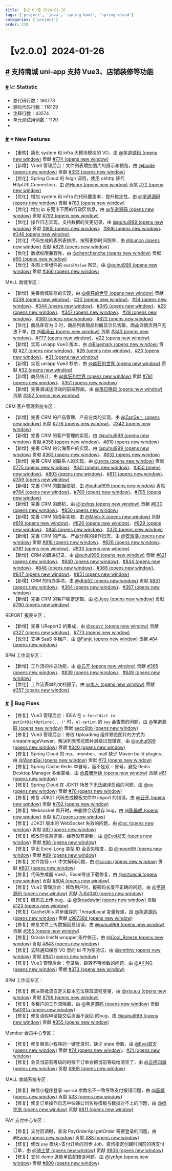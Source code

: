 ```yaml
---
title: 【v2.0.0】2024-01-26
tags: ['project', 'java', 'spring-boot', 'spring-cloud']
categories: ['project']
order: 210
---
```

# 【v2.0.0】2024-01-26

## [#](#支持商城-uni-app-支持-vue3、店铺装修等功能) 支持商城 uni-app 支持 Vue3、店铺装修等功能

 ### [#](#📈-statistic) 📈 Statistic

 * 总代码行数：190773
* 源码代码行数：118129
* 注释行数：43574
* 单元测试用例数：1120
* 

 ### [#](#⭐-new-features) ⭐ New Features

 * 【重构】简化 system 和 infra 大模块模块的 VO，由 [@芋道源码  (opens new window)](https://gitee.com/zhijiantianya) 贡献 [#774  (opens new window)](https://gitee.com/zhijiantianya/ruoyi-vue-pro/pulls/774)
* 【新增】Vue3 管理后台：文件列表增加图片的展示和预览，由 [@boide  (opens new window)](https://gitee.com/boide) 贡献 [#333  (opens new window)](https://gitee.com/yudaocode/yudao-ui-admin-vue3/pulls/333/)
* 【优化】Spring Cloud 的 feign 调用，使用 okhttp 替代 HttpURLConnection，由 [@Henry  (opens new window)](https://gitee.com/henry_gy) 贡献 [#72  (opens new window)](https://gitee.com/zhijiantianya/yudao-cloud/pulls/72)
* 【优化】增加 system 和 infra 的代码覆盖率，提升稳定性，由 [@芋道源码  (opens new window)](https://gitee.com/zhijiantianya) 贡献 [#783  (opens new window)](https://gitee.com/zhijiantianya/ruoyi-vue-pro/pulls/783)
* 【优化】增加 ip 东莞市下面的行政区信息，由 [@芋道源码  (opens new window)](https://gitee.com/zhijiantianya) 贡献 [#793  (opens new window)](https://gitee.com/zhijiantianya/ruoyi-vue-pro/pulls/793/)
* 【优化】操作日志实现，支持数据的变更记录，由 [@puhui999  (opens new window)](https://gitee.com/puhui999) 贡献 [#805  (opens new window)](https://gitee.com/zhijiantianya/ruoyi-vue-pro/pulls/805/)、[#806  (opens new window)](https://gitee.com/zhijiantianya/ruoyi-vue-pro/pulls/806)、[#346  (opens new window)](https://gitee.com/yudaocode/yudao-ui-admin-vue3/pulls/346/)
* 【优化】代码生成的表列表排序，按照更新时间倒序，由 [@bunco  (opens new window)](https://gitee.com/bunco) 贡献 [#828  (opens new window)](https://gitee.com/zhijiantianya/ruoyi-vue-pro/pulls/828/)
* 【优化】数据权限兼容性，由 [@chenchenche  (opens new window)](https://gitee.com/chenchenche) 贡献 [#90  (opens new window)](https://gitee.com/zhijiantianya/yudao-cloud/pulls/90/)
* 【优化】多图上传组件的 `modalValue` 回显，由 [@puhui999  (opens new window)](https://gitee.com/puhui999) 贡献 [#366  (opens new window)](https://gitee.com/yudaocode/yudao-ui-admin-vue3/pulls/366/)

 MALL 商城专区：

 * 【新增】完善商城装修的实现，由 [@疯狂的世界  (opens new window)](https://gitee.com/CrazyWorld) 贡献 [#339  (opens new window)](https://gitee.com/yudaocode/yudao-ui-admin-vue3/pulls/339)、[#20  (opens new window)](https://gitee.com/yudaocode/yudao-mall-uniapp/pulls/20)、[#24  (opens new window)](https://gitee.com/yudaocode/yudao-mall-uniapp/pulls/24/)、[#344  (opens new window)](https://gitee.com/yudaocode/yudao-ui-admin-vue3/pulls/344)、[#345  (opens new window)](https://gitee.com/yudaocode/yudao-ui-admin-vue3/pulls/345/)、[#25  (opens new window)](https://gitee.com/yudaocode/yudao-mall-uniapp/pulls/25/)、[#347  (opens new window)](https://gitee.com/yudaocode/yudao-ui-admin-vue3/pulls/347)、[#28  (opens new window)](https://gitee.com/yudaocode/yudao-mall-uniapp/pulls/28/)、[#360  (opens new window)](https://gitee.com/yudaocode/yudao-ui-admin-vue3/pulls/360/)、[#822  (opens new window)](https://gitee.com/zhijiantianya/ruoyi-vue-pro/pulls/822/)
* 【优化】商品库存为 0 时，商品列表商品封面显示已售罄，商品详情页用户无法下单，由 [@奕泽云  (opens new window)](https://gitee.com/walnutcloud) 贡献 [#343  (opens new window)](https://gitee.com/yudaocode/yudao-ui-admin-vue3/pulls/343/)、[#777  (opens new window)](https://gitee.com/zhijiantianya/ruoyi-vue-pro/pulls/777/)、[#22  (opens new window)](https://gitee.com/yudaocode/yudao-mall-uniapp/pulls/22/)
* 【新增】实现 uniapp Vue3 版本，由 [@Bluemark  (opens new window)](https://gitee.com/bluemark) 贡献 [#27  (opens new window)](https://gitee.com/yudaocode/yudao-mall-uniapp/pulls/27)、[#26  (opens new window)](https://gitee.com/yudaocode/yudao-mall-uniapp/pulls/26)、[#23  (opens new window)](https://gitee.com/yudaocode/yudao-mall-uniapp/pulls/23)、[#31  (opens new window)](https://gitee.com/yudaocode/yudao-mall-uniapp/pulls/31/)
* 【新增】实现 uniapp Vue3 秒杀，由 [@疯狂的世界  (opens new window)](https://gitee.com/CrazyWorld) 贡献 [#32  (opens new window)](https://gitee.com/yudaocode/yudao-mall-uniapp/pulls/32/)
* 【新增】商品统计，由 [@疯狂的世界  (opens new window)](https://gitee.com/CrazyWorld) 贡献 [#791  (opens new window)](https://gitee.com/zhijiantianya/ruoyi-vue-pro/pulls/791/)、[#351  (opens new window)](https://gitee.com/yudaocode/yudao-ui-admin-vue3/pulls/351/)
* 【新增】完善满减送活动的前端界面，由 [@落日晚风  (opens new window)](https://gitee.com/sunset-and-evening-breeze) 贡献 [#352  (opens new window)](https://gitee.com/yudaocode/yudao-ui-admin-vue3/pulls/352/)

 CRM 客户管理系统专区：

 * 【新增】完善 CRM 的产品管理、产品分类的实现，由 [@ZanGe丶  (opens new window)](https://gitee.com/zan_ge) 贡献 [#776  (opens new window)](https://gitee.com/zhijiantianya/ruoyi-vue-pro/pulls/776)、[#342  (opens new window)](https://gitee.com/yudaocode/yudao-ui-admin-vue3/pulls/342)
* 【新增】完善 CRM 的客户管理的实现，由 [@puhui999  (opens new window)](https://gitee.com/puhui999) 贡献 [#358  (opens new window)](https://gitee.com/yudaocode/yudao-ui-admin-vue3/pulls/358)、[#810  (opens new window)](https://gitee.com/zhijiantianya/ruoyi-vue-pro/pulls/810)
* 【新增】完善 CRM 的公海客户的实现，由 [@puhui999  (opens new window)](https://gitee.com/puhui999) 贡献 [#363  (opens new window)](https://gitee.com/yudaocode/yudao-ui-admin-vue3/pulls/363)、[#832  (opens new window)](https://gitee.com/zhijiantianya/ruoyi-vue-pro/pulls/832)
* 【新增】完善 CRM 的联系人的实现，由 [@zyna  (opens new window)](https://gitee.com/zyna) 贡献 [#775  (opens new window)](https://gitee.com/zhijiantianya/ruoyi-vue-pro/pulls/775)、[#341  (opens new window)](https://gitee.com/yudaocode/yudao-ui-admin-vue3/pulls/341)、[#350  (opens new window)](https://gitee.com/yudaocode/yudao-ui-admin-vue3/pulls/350)、[#803  (opens new window)](https://gitee.com/zhijiantianya/ruoyi-vue-pro/pulls/803)、[#817  (opens new window)](https://gitee.com/zhijiantianya/ruoyi-vue-pro/pulls/817)、[#359  (opens new window)](https://gitee.com/yudaocode/yudao-ui-admin-vue3/pulls/359/)
* 【新增】完善 CRM 的数据权限，由 [@puhui999  (opens new window)](https://gitee.com/puhui999) 贡献 [#784  (opens new window)](https://gitee.com/zhijiantianya/ruoyi-vue-pro/pulls/784)、[#789  (opens new window)](https://gitee.com/zhijiantianya/ruoyi-vue-pro/pulls/789/)、[#795  (opens new window)](https://gitee.com/zhijiantianya/ruoyi-vue-pro/pulls/795/)
* 【新增】完善 CRM 的商机，由 [@lzxhqs  (opens new window)](https://gitee.com/aberizofur) 贡献 [#830  (opens new window)](https://gitee.com/zhijiantianya/ruoyi-vue-pro/pulls/830/)、[#850  (opens new window)](https://gitee.com/zhijiantianya/ruoyi-vue-pro/pulls/850/)
* 【新增】完善 CRM 的线索实现，由 [@Minh-X  (opens new window)](https://gitee.com/Minh-X) 贡献 [#819  (opens new window)](https://gitee.com/zhijiantianya/ruoyi-vue-pro/pulls/819/)、[#820  (opens new window)](https://gitee.com/zhijiantianya/ruoyi-vue-pro/pulls/820)、[#829  (opens new window)](https://gitee.com/zhijiantianya/ruoyi-vue-pro/pulls/829)、[#845  (opens new window)](https://gitee.com/zhijiantianya/ruoyi-vue-pro/pulls/845)、[#370  (opens new window)](https://gitee.com/yudaocode/yudao-ui-admin-vue3/pulls/370/)
* 【新增】完善 CRM 的产品、产品分类的操作日志，由 [@安浩浩  (opens new window)](https://gitee.com/anhaohao) 贡献 [#818  (opens new window)](https://gitee.com/zhijiantianya/ruoyi-vue-pro/pulls/818)、[#826  (opens new window)](https://gitee.com/zhijiantianya/ruoyi-vue-pro/pulls/826)、[#361  (opens new window)](https://gitee.com/yudaocode/yudao-ui-admin-vue3/pulls/361/)、[#833  (opens new window)](https://gitee.com/zhijiantianya/ruoyi-vue-pro/pulls/833/)
* 【新增】CRM 的跟进记录，由 [@puhui999  (opens new window)](https://gitee.com/puhui999) 贡献 [#821  (opens new window)](https://gitee.com/zhijiantianya/ruoyi-vue-pro/pulls/821)、[#840  (opens new window)](https://gitee.com/zhijiantianya/ruoyi-vue-pro/pulls/840)、[#844  (opens new window)](https://gitee.com/zhijiantianya/ruoyi-vue-pro/pulls/844)、[#846  (opens new window)](https://gitee.com/zhijiantianya/ruoyi-vue-pro/pulls/846)、[#366  (opens new window)](https://gitee.com/yudaocode/yudao-ui-admin-vue3/pulls/366/)、[#847  (opens new window)](https://gitee.com/zhijiantianya/ruoyi-vue-pro/pulls/847)、[#851  (opens new window)](https://gitee.com/zhijiantianya/ruoyi-vue-pro/pulls/851)
* 【新增】CRM 的待办事项，由 [@dhb52  (opens new window)](https://gitee.com/dhb52) 贡献 [#831  (opens new window)](https://gitee.com/zhijiantianya/ruoyi-vue-pro/pulls/831)、[#364  (opens new window)](https://gitee.com/yudaocode/yudao-ui-admin-vue3/pulls/364/)、[#367  (opens new window)](https://gitee.com/yudaocode/yudao-ui-admin-vue3/pulls/367)
* 【新增】完善 CRM 的客户锁定逻辑，由 [@Joey  (opens new window)](https://gitee.com/zh8790) 贡献 [#790  (opens new window)](https://gitee.com/zhijiantianya/ruoyi-vue-pro/pulls/790)

 REPORT 报表专区：

 * 【新增】完善 UReport2 的集成，由 [@souvc  (opens new window)](https://gitee.com/souvc) 贡献 [#327  (opens new window)](https://gitee.com/yudaocode/yudao-ui-admin-vue3/pulls/327)、[#773  (opens new window)](https://gitee.com/zhijiantianya/ruoyi-vue-pro/pulls/773)
* 【优化】支持 SaaS 多租户，由 [@Fanjc  (opens new window)](https://gitee.com/271366833) 贡献 [#84  (opens new window)](https://gitee.com/zhijiantianya/ruoyi-vue-pro/pulls/84)

 BPM 工作流专区：

 * 【新增】工作流的抄送功能，由 [@云开  (opens new window)](https://gitee.com/KyleLuo) 贡献 [#365  (opens new window)](https://gitee.com/yudaocode/yudao-ui-admin-vue3/pulls/365/)、[#839  (opens new window)](https://gitee.com/zhijiantianya/ruoyi-vue-pro/pulls/839)、[#849  (opens new window)](https://gitee.com/zhijiantianya/ruoyi-vue-pro/pulls/849)
* 【优化】工作流表单的文档提示，由 [@水人  (opens new window)](https://gitee.com/gao1gao) 贡献 [#357  (opens new window)](https://gitee.com/yudaocode/yudao-ui-admin-vue3/pulls/357/)

 ### [#](#🐞-bug-fixes) 🐞 Bug Fixes

 * 【修复】Vue3 管理后台：IDEA 在 `v-for="dict in getIntDictOptions(...)"` 时，`el-option` 的 `key` 会告警的问题，由 [@芋道源码  (opens new window)](https://gitee.com/zhijiantianya) 贡献 [aecc9bb  (opens new window)](https://gitee.com/yudaocode/yudao-ui-admin-vue3/commit/aecc9bb8cb2e564d9a7dc0a5be0c5cb31a16e66b)
* 【修复】Vue3 管理后台：修改 UploadImg 组件预览图片的方式为 createImageViewer，解决列表预览图片层级出现错误，由 [@puhui999  (opens new window)](https://gitee.com/puhui999) 贡献 [#340  (opens new window)](https://gitee.com/yudaocode/yudao-ui-admin-vue3/pulls/340/)
* 【修复】Spring Cloud 的 mp、member、mall 缺少 Maven build plugins，由 [@WangSai  (opens new window)](https://gitee.com/Mr_WangSai) 贡献 [#73  (opens new window)](https://gitee.com/zhijiantianya/yudao-cloud/pulls/73/)
* 【修复】Spring Cache Redis 单冒号，而不是双 :: 冒号，避免 Redis Desktop Manager 多余空格，由 [@晨曦伴读  (opens new window)](https://gitee.com/morning-reading) 贡献 [#81  (opens new window)](https://gitee.com/zhijiantianya/yudao-cloud/pulls/81)
* 【修复】Spring Cloud 在 JDK17 场景下无法编译启动的问题，由 [@oc  (opens new window)](https://gitee.com/ocoooo) 贡献 [#70  (opens new window)](https://gitee.com/zhijiantianya/yudao-cloud/pulls/70/)
* 【修复】修复 JDK21 代码生成模板文件中 import 的错误，由 [@云开  (opens new window)](https://gitee.com/KyleLuo) 贡献 [#792  (opens new window)](https://gitee.com/zhijiantianya/ruoyi-vue-pro/pulls/792/)
* 【修复】Websocket 断开时，未删除会话缓存 bug，由 [@陈晨成  (opens new window)](https://gitee.com/chenchenche) 贡献 [#71  (opens new window)](https://gitee.com/zhijiantianya/yudao-cloud/pulls/71)
* 【修复】JDK21 版本的 WebSocket 失效的问题，由 [@oc  (opens new window)](https://gitee.com/ocoooo) 贡献 [#87  (opens new window)](https://gitee.com/zhijiantianya/yudao-cloud/pulls/87/)
* 【修复】修改短信渠道事，缓存没有更新，由 [@Evol郑天  (opens new window)](https://gitee.com/jpevol) 贡献 [#86  (opens new window)](https://gitee.com/zhijiantianya/yudao-cloud/pulls/86/)
* 【修复】导出 Excel:Long 类型 ID 会丢失精度，由 [@moon69  (opens new window)](https://gitee.com/moon69) 贡献 [#89  (opens new window)](https://gitee.com/zhijiantianya/yudao-cloud/pulls/89)
* 【修复】文件路径 `url` 中文解码问题，由 [@ccran  (opens new window)](https://gitee.com/ccran) 贡献 [#807  (opens new window)](https://gitee.com/zhijiantianya/ruoyi-vue-pro/pulls/807)
* 【修复】代码生成器 Vue2，Excel导出下载修复，由 [@virtuecai  (opens new window)](https://gitee.com/virtuecai) 贡献 [#804  (opens new window)](https://gitee.com/zhijiantianya/ruoyi-vue-pro/pulls/804/)
* 【修复】Vue2 管理后台：修改用户时，报密码长度不正确的问题，由 [@芋道源码  (opens new window)](https://gitee.com/zhijiantianya) 贡献 [7c8d340  (opens new window)](https://gitee.com/yudaocode/yudao-ui-admin-vue2/commit/7c8d34022cf52209c07208999d94434a98e45f89)
* 【修复】腾讯云上传 bug，由 [@Breadswim  (opens new window)](https://github.com/Breadswim) 贡献 [#123  (opens new window)](https://github.com/YunaiV/yudao-cloud/pull/123)
* 【修复】CacheUtils 异步缓存的 ThreadLocal 变量传递，由 [@芋道源码  (opens new window)](https://gitee.com/zhijiantianya) 贡献 [c98738d  (opens new window)](https://gitee.com/zhijiantianya/yudao-cloud/commit/c98738d405789aa40d26dfb19eda566c0c64a819)
* 【修复】修复文件上传数据回显错误，由 [@puhui999  (opens new window)](https://gitee.com/puhui999) 贡献 [#355  (opens new window)](https://gitee.com/yudaocode/yudao-ui-admin-vue3/pulls/355/)
* 【修复】Oracle limitN wrapper 条件修正，由 [@Cool\_Breeze  (opens new window)](https://gitee.com/xiaokuna) 贡献 [#843  (opens new window)](https://gitee.com/zhijiantianya/ruoyi-vue-pro/pulls/843)
* 【修复】去除通知保存 VO 里的 Id 不为空验证，由 [@smthhy  (opens new window)](https://gitee.com/smthhy) 贡献 [#841  (opens new window)](https://gitee.com/zhijiantianya/ruoyi-vue-pro/pulls/841/)
* 【修复】Vue3 管理后台：登录后，跳转不带参数的问题，由 [@AKING  (opens new window)](https://gitee.com/AKING1) 贡献 [#373  (opens new window)](https://gitee.com/yudaocode/yudao-ui-admin-vue3/pulls/373/)

 BPM 工作流专区：

 * 【修复】解决审批流自定义脚本无法获取流程变量，由 [@xiuuuu  (opens new window)](https://gitee.com/xiuuuu) 贡献 [#799  (opens new window)](https://gitee.com/zhijiantianya/ruoyi-vue-pro/pulls/799)
* 【修复】多租户的工作流隔离，由 [@芋道源码  (opens new window)](https://gitee.com/zhijiantianya) 贡献 [9a03f1a  (opens new window)](https://gitee.com/zhijiantianya/ruoyi-vue-pro/commit/9a03f1a7966abac5828583986ce3849068be938a)
* 【修复】修复请假申请提交后页面不返回 的bug，由 [@puhui999  (opens new window)](https://gitee.com/puhui999) 贡献 [#355  (opens new window)](https://gitee.com/yudaocode/yudao-ui-admin-vue3/pulls/355/)

 Member 会员中心专区：

 * 【修复】修复微信小程序的一键登录时，缺少 state 参数，由 [@Evol郑天  (opens new window)](https://gitee.com/jpevol) 贡献 [#74  (opens new window)](https://gitee.com/zhijiantianya/yudao-cloud/pulls/74/)、[#21  (opens new window)](https://gitee.com/yudaocode/yudao-mall-uniapp/pulls/21/)
* 【修复】会员当前有等级的时候下订单会把当前等级给清空了，由 [@云扬四海  (opens new window)](https://gitee.com/yunlongn) 贡献 [#809  (opens new window)](https://gitee.com/zhijiantianya/ruoyi-vue-pro/pulls/809/)

 MALL 商城系统专区：

 * 【修复】微信小程序登录 `openid` 参数名不一致导致支付报错问题，由 [@高靖  (opens new window)](https://gitee.com/gaojing666) 贡献 [#33  (opens new window)](https://gitee.com/yudaocode/yudao-mall-uniapp/pulls/33)
* 【修复】修复订单操作日志中快递公司名称模板与数据对不上的问题，由 [@杨宇庆  (opens new window)](https://gitee.com/RainbowYYQ) 贡献 [#811  (opens new window)](https://gitee.com/zhijiantianya/ruoyi-vue-pro/pulls/811/)

 PAY 支付中心专区：

 * 【修复】支付回调时，查询 PayOrderApi getOrder 需要登录的问题，由 [@Fanjc  (opens new window)](https://gitee.com/271366833) 贡献 [#88  (opens new window)](https://gitee.com/zhijiantianya/yudao-cloud/pulls/88)
* 【修复】修改 `pay` 模块>支付订单的同步 Job，查询指定创建时间前的待支付订单，由 [@骑士梦  (opens new window)](https://gitee.com/qs-home) 贡献 [#808  (opens new window)](https://gitee.com/zhijiantianya/ruoyi-vue-pro/pulls/808/)
* 【修复】支付 demo 退款单匹配错误问题，由 [@lynfgn  (opens new window)](https://gitee.com/nevermorepis) 贡献 [#800  (opens new window)](https://gitee.com/zhijiantianya/ruoyi-vue-pro/pulls/800/)
